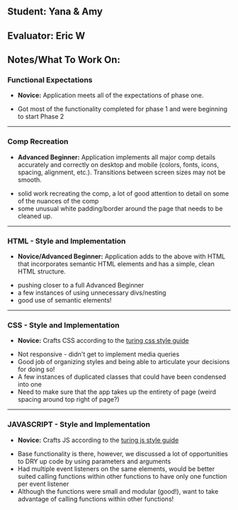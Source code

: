 ## Student: Yana & Amy
## Evaluator: Eric W
## Notes/What To Work On:

### Functional Expectations

* __Novice:__ Application meets all of the expectations of phase one.
- Got most of the functionality completed for phase 1 and were beginning to start Phase 2

------------------------------------------------------------------

### Comp Recreation

* __Advanced Beginner:__ Application implements all major comp details accurately and correctly on desktop and mobile (colors, fonts, icons, spacing, alignment,  etc.). Transitions between screen sizes may not be smooth.
- solid work recreating the comp, a lot of good attention to detail on some of the nuances of the comp
- some unusual white padding/border around the page that needs to be cleaned up. 

------------------------------------------------------------------

### HTML - Style and Implementation

* __Novice/Advanced Beginner:__ Application adds to the above with HTML that incorporates semantic HTML elements and has a simple, clean HTML structure.
- pushing closer to a full Advanced Beginner
- a few instances of using unnecessary divs/nesting
- good use of semantic elements!

------------------------------------------------------------------

### CSS - Style and Implementation

* __Novice:__ Crafts CSS according to the [turing css style guide](https://github.com/turingschool-examples/css)
- Not responsive - didn't get to implement media queries
- Good job of organizing styles and being able to articulate your decisions for doing so!
- A few instances of duplicated classes that could have been condensed into one
- Need to make sure that the app takes up the entirety of page (weird spacing around top right of page?)

------------------------------------------------------------------

### JAVASCRIPT - Style and Implementation

* __Novice:__ Crafts JS according to the [turing js style guide](https://github.com/turingschool-examples/javascript/tree/master/es5)
- Base functionality is there, however, we discussed a lot of opportunities to DRY up code by using parameters and arguments
- Had multiple event listeners on the same elements, would be better suited calling functions within other functions to have only one function per event listener
- Although the functions were small and modular (good!), want to take advantage of calling functions within other functions!
